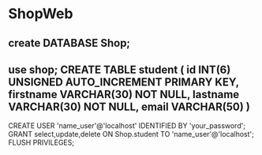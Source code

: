# ShopWeb

create DATABASE Shop;
---------------------------------------------------------------------------
use shop;
CREATE TABLE student (
id INT(6) UNSIGNED AUTO_INCREMENT PRIMARY KEY,
firstname VARCHAR(30) NOT NULL,
lastname VARCHAR(30) NOT NULL,
email VARCHAR(50)
)
--------------------------------------------------------------------------
CREATE USER 'name_user'@'localhost' IDENTIFIED BY 'your_password'; 
GRANT select,update,delete ON Shop.student TO 'name_user'@'localhost'; 
FLUSH PRIVILEGES;
